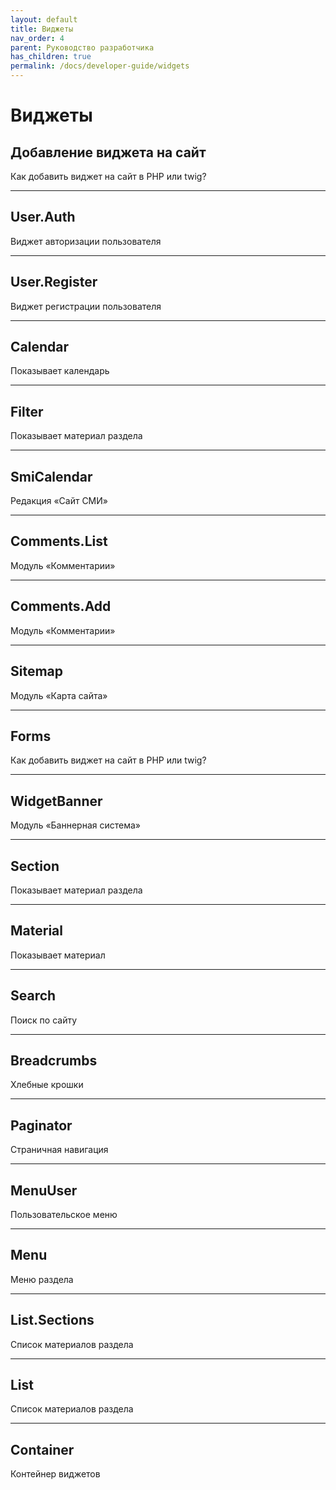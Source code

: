 ```yaml
---
layout: default
title: Виджеты
nav_order: 4
parent: Руководство разработчика
has_children: true
permalink: /docs/developer-guide/widgets
---
```


# Виджеты

## Добавление виджета на сайт

Как добавить виджет на сайт в PHP или twig?

---

## User.Auth

Виджет авторизации пользователя

---

## User.Register

Виджет регистрации пользователя

---

## Calendar

Показывает календарь

---

## Filter

Показывает материал раздела

---

## SmiCalendar

Редакция «Сайт СМИ»

---

## Comments.List

Модуль «Комментарии»

---

## Comments.Add

Модуль «Комментарии»

---

## Sitemap

Модуль «Карта сайта»

---

## Forms

Как добавить виджет на сайт в PHP или twig?

---

## WidgetBanner

Модуль «Баннерная система»

---

## Section

Показывает материал раздела

---

## Material

Показывает материал

---

## Search

Поиск по сайту

---

## Breadcrumbs

Хлебные крошки

---

## Paginator

Страничная навигация

---

## MenuUser

Пользовательское меню

---

## Menu

Меню раздела

---

## List.Sections

Список материалов раздела

---

## List

Список материалов раздела

---

## Container

Контейнер виджетов